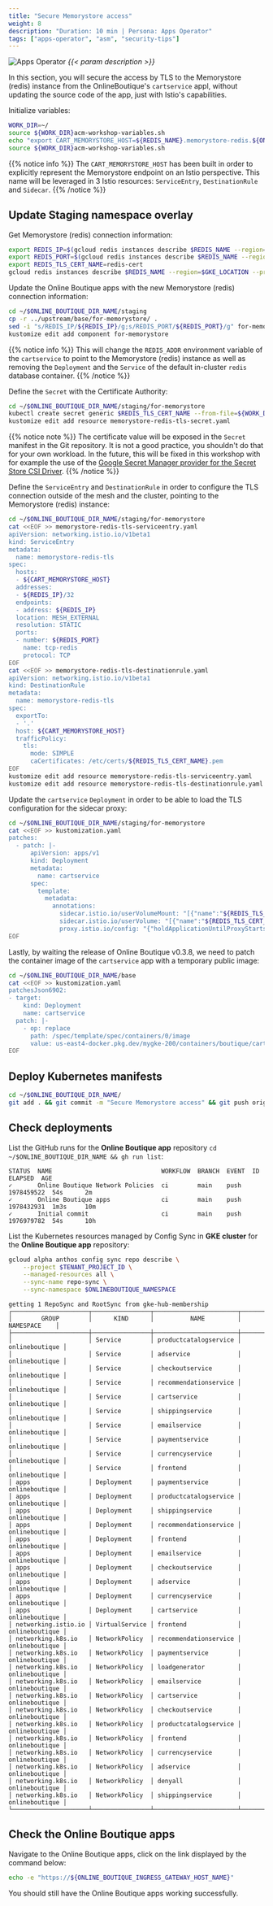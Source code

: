 ```yaml
---
title: "Secure Memorystore access"
weight: 8
description: "Duration: 10 min | Persona: Apps Operator"
tags: ["apps-operator", "asm", "security-tips"]
---
```

![Apps Operator](/images/apps-operator.png)
_{{< param description >}}_

In this section, you will secure the access by TLS to the Memorystore (redis) instance from the OnlineBoutique's `cartservice` appl, without updating the source code of the app, just with Istio's capabilities.

Initialize variables:
```Bash
WORK_DIR=~/
source ${WORK_DIR}acm-workshop-variables.sh
echo "export CART_MEMORYSTORE_HOST=${REDIS_NAME}.memorystore-redis.${ONLINEBOUTIQUE_NAMESPACE}" >> ${WORK_DIR}acm-workshop-variables.sh
source ${WORK_DIR}acm-workshop-variables.sh
```
{{% notice info %}}
The `CART_MEMORYSTORE_HOST` has been built in order to explicitly represent the Memorystore endpoint on an Istio perspective. This name will be leveraged in 3 Istio resources: `ServiceEntry`, `DestinationRule` and `Sidecar`.
{{% /notice %}}

## Update Staging namespace overlay

Get Memorystore (redis) connection information:
```Bash
export REDIS_IP=$(gcloud redis instances describe $REDIS_NAME --region=$GKE_LOCATION --project=$TENANT_PROJECT_ID --format='get(host)')
export REDIS_PORT=$(gcloud redis instances describe $REDIS_NAME --region=$GKE_LOCATION --project=$TENANT_PROJECT_ID --format='get(port)')
export REDIS_TLS_CERT_NAME=redis-cert
gcloud redis instances describe $REDIS_NAME --region=$GKE_LOCATION --project=$TENANT_PROJECT_ID --format='get(serverCaCerts[0].cert)' > ${WORK_DIR}${REDIS_TLS_CERT_NAME}.pem
```

Update the Online Boutique apps with the new Memorystore (redis) connection information:
```Bash
cd ~/$ONLINE_BOUTIQUE_DIR_NAME/staging
cp -r ../upstream/base/for-memorystore/ .
sed -i "s/REDIS_IP/${REDIS_IP}/g;s/REDIS_PORT/${REDIS_PORT}/g" for-memorystore/kustomization.yaml
kustomize edit add component for-memorystore
```
{{% notice info %}}
This will change the `REDIS_ADDR` environment variable of the `cartservice` to point to the Memorystore (redis) instance as well as removing the `Deployment` and the `Service` of the default in-cluster `redis` database container.
{{% /notice %}}

Define the `Secret` with the Certificate Authority:
```Bash
cd ~/$ONLINE_BOUTIQUE_DIR_NAME/staging/for-memorystore
kubectl create secret generic $REDIS_TLS_CERT_NAME --from-file=${WORK_DIR}${REDIS_TLS_CERT_NAME}.pem -n $ONLINEBOUTIQUE_NAMESPACE --dry-run=client -o yaml > memorystore-redis-tls-secret.yaml
kustomize edit add resource memorystore-redis-tls-secret.yaml
```
{{% notice note %}}
The certificate value will be exposed in the `Secret` manifest in the Git repository. It is not a good practice, you shouldn't do that for your own workload. In the future, this will be fixed in this workshop with for example the use of the [Google Secret Manager provider for the Secret Store CSI Driver](https://github.com/GoogleCloudPlatform/secrets-store-csi-driver-provider-gcp).
{{% /notice %}}

Define the `ServiceEntry` and `DestinationRule` in order to configure the TLS connection outside of the mesh and the cluster, pointing to the Memorystore (redis) instance:
```Bash
cd ~/$ONLINE_BOUTIQUE_DIR_NAME/staging/for-memorystore
cat <<EOF >> memorystore-redis-tls-serviceentry.yaml
apiVersion: networking.istio.io/v1beta1
kind: ServiceEntry
metadata:
  name: memorystore-redis-tls
spec:
  hosts:
  - ${CART_MEMORYSTORE_HOST}
  addresses:
  - ${REDIS_IP}/32
  endpoints:
  - address: ${REDIS_IP}
  location: MESH_EXTERNAL
  resolution: STATIC
  ports:
  - number: ${REDIS_PORT}
    name: tcp-redis
    protocol: TCP
EOF
cat <<EOF >> memorystore-redis-tls-destinationrule.yaml
apiVersion: networking.istio.io/v1beta1
kind: DestinationRule
metadata:
  name: memorystore-redis-tls
spec:
  exportTo:
  - '.'
  host: ${CART_MEMORYSTORE_HOST}
  trafficPolicy:
    tls:
      mode: SIMPLE
      caCertificates: /etc/certs/${REDIS_TLS_CERT_NAME}.pem
EOF
kustomize edit add resource memorystore-redis-tls-serviceentry.yaml
kustomize edit add resource memorystore-redis-tls-destinationrule.yaml
```

Update the `cartservice` `Deployment` in order to be able to load the TLS configuration for the sidecar proxy:
```Bash
cd ~/$ONLINE_BOUTIQUE_DIR_NAME/staging/for-memorystore
cat <<EOF >> kustomization.yaml
patches:
  - patch: |-
      apiVersion: apps/v1
      kind: Deployment
      metadata:
        name: cartservice
      spec:
        template:
          metadata:
            annotations:
              sidecar.istio.io/userVolumeMount: "[{"name":"${REDIS_TLS_CERT_NAME}", "mountPath":"/etc/certs", "readonly":true}]"
              sidecar.istio.io/userVolume: "[{"name":"${REDIS_TLS_CERT_NAME}", "secret":{"secretName":"${REDIS_TLS_CERT_NAME}"}}]"
              proxy.istio.io/config: "{"holdApplicationUntilProxyStarts":true}"
EOF
```

Lastly, by waiting the release of Online Boutique v0.3.8, we need to patch the container image of the `cartservice` app with a temporary public image:
```Bash
cd ~/$ONLINE_BOUTIQUE_DIR_NAME/base
cat <<EOF >> kustomization.yaml
patchesJson6902:
- target:
    kind: Deployment
    name: cartservice
  patch: |-
    - op: replace
      path: /spec/template/spec/containers/0/image
      value: us-east4-docker.pkg.dev/mygke-200/containers/boutique/cartservice:redis7
EOF
```

## Deploy Kubernetes manifests

```Bash
cd ~/$ONLINE_BOUTIQUE_DIR_NAME/
git add . && git commit -m "Secure Memorystore access" && git push origin main
```

## Check deployments

List the GitHub runs for the **Online Boutique app** repository `cd ~/$ONLINE_BOUTIQUE_DIR_NAME && gh run list`:
```Plaintext
STATUS  NAME                              WORKFLOW  BRANCH  EVENT  ID          ELAPSED  AGE
✓       Online Boutique Network Policies  ci        main    push   1978459522  54s      2m
✓       Online Boutique apps              ci        main    push   1978432931  1m3s     10m
✓       Initial commit                    ci        main    push   1976979782  54s      10h
```

List the Kubernetes resources managed by Config Sync in **GKE cluster** for the **Online Boutique app** repository:
```Bash
gcloud alpha anthos config sync repo describe \
    --project $TENANT_PROJECT_ID \
    --managed-resources all \
    --sync-name repo-sync \
    --sync-namespace $ONLINEBOUTIQUE_NAMESPACE
```
```Plaintext
getting 1 RepoSync and RootSync from gke-hub-membership
┌─────────────────────┬────────────────┬───────────────────────┬────────────────┐
│        GROUP        │      KIND      │          NAME         │   NAMESPACE    │
├─────────────────────┼────────────────┼───────────────────────┼────────────────┤
│                     │ Service        │ productcatalogservice │ onlineboutique │
│                     │ Service        │ adservice             │ onlineboutique │
│                     │ Service        │ checkoutservice       │ onlineboutique │
│                     │ Service        │ recommendationservice │ onlineboutique │
│                     │ Service        │ cartservice           │ onlineboutique │
│                     │ Service        │ shippingservice       │ onlineboutique │
│                     │ Service        │ emailservice          │ onlineboutique │
│                     │ Service        │ paymentservice        │ onlineboutique │
│                     │ Service        │ currencyservice       │ onlineboutique │
│                     │ Service        │ frontend              │ onlineboutique │
│ apps                │ Deployment     │ paymentservice        │ onlineboutique │
│ apps                │ Deployment     │ productcatalogservice │ onlineboutique │
│ apps                │ Deployment     │ shippingservice       │ onlineboutique │
│ apps                │ Deployment     │ recommendationservice │ onlineboutique │
│ apps                │ Deployment     │ frontend              │ onlineboutique │
│ apps                │ Deployment     │ emailservice          │ onlineboutique │
│ apps                │ Deployment     │ checkoutservice       │ onlineboutique │
│ apps                │ Deployment     │ adservice             │ onlineboutique │
│ apps                │ Deployment     │ currencyservice       │ onlineboutique │
│ apps                │ Deployment     │ cartservice           │ onlineboutique │
│ networking.istio.io │ VirtualService │ frontend              │ onlineboutique │
│ networking.k8s.io   │ NetworkPolicy  │ recommendationservice │ onlineboutique │
│ networking.k8s.io   │ NetworkPolicy  │ paymentservice        │ onlineboutique │
│ networking.k8s.io   │ NetworkPolicy  │ loadgenerator         │ onlineboutique │
│ networking.k8s.io   │ NetworkPolicy  │ emailservice          │ onlineboutique │
│ networking.k8s.io   │ NetworkPolicy  │ cartservice           │ onlineboutique │
│ networking.k8s.io   │ NetworkPolicy  │ checkoutservice       │ onlineboutique │
│ networking.k8s.io   │ NetworkPolicy  │ productcatalogservice │ onlineboutique │
│ networking.k8s.io   │ NetworkPolicy  │ frontend              │ onlineboutique │
│ networking.k8s.io   │ NetworkPolicy  │ currencyservice       │ onlineboutique │
│ networking.k8s.io   │ NetworkPolicy  │ adservice             │ onlineboutique │
│ networking.k8s.io   │ NetworkPolicy  │ denyall               │ onlineboutique │
│ networking.k8s.io   │ NetworkPolicy  │ shippingservice       │ onlineboutique │
└─────────────────────┴────────────────┴───────────────────────┴────────────────┘
```

## Check the Online Boutique apps

Navigate to the Online Boutique apps, click on the link displayed by the command below:
```Bash
echo -e "https://${ONLINE_BOUTIQUE_INGRESS_GATEWAY_HOST_NAME}"
```

You should still have the Online Boutique apps working successfully.
